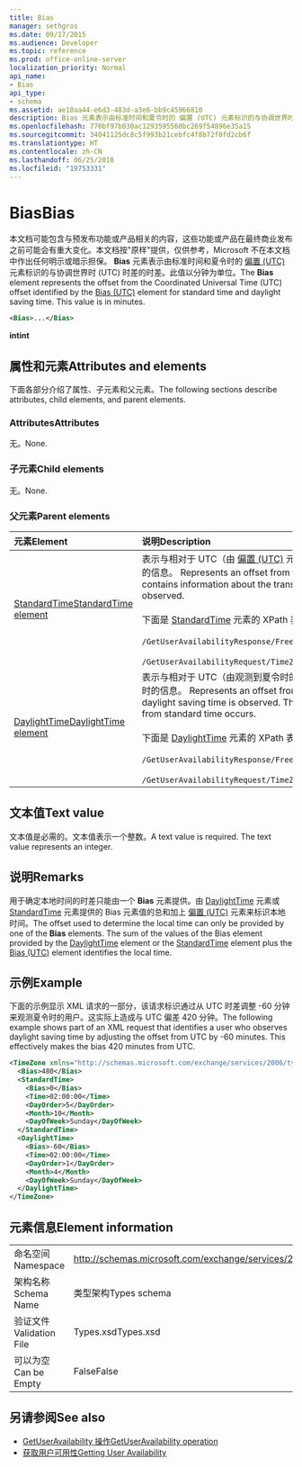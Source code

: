 ```yaml
---
title: Bias
manager: sethgros
ms.date: 09/17/2015
ms.audience: Developer
ms.topic: reference
ms.prod: office-online-server
localization_priority: Normal
api_name:
- Bias
api_type:
- schema
ms.assetid: ae10aa44-e6d3-483d-a3e6-bb9c45966810
description: Bias 元素表示由标准时间和夏令时的 偏置 (UTC) 元素标识的与协调世界时 (UTC) 时差的时差。此值以分钟为单位。
ms.openlocfilehash: 770bf97b030ac1293595560bc269f54896e35a15
ms.sourcegitcommit: 34041125dc8c5f993b21cebfc4f8b72f0fd2cb6f
ms.translationtype: HT
ms.contentlocale: zh-CN
ms.lasthandoff: 06/25/2018
ms.locfileid: "19753331"
---
```

# <a name="bias"></a><span data-ttu-id="8ff44-104">Bias</span><span class="sxs-lookup"><span data-stu-id="8ff44-104">Bias</span></span>

<span data-ttu-id="8ff44-p102">本文档可能包含与预发布功能或产品相关的内容，这些功能或产品在最终商业发布之前可能会有重大变化。本文档按"原样"提供，仅供参考，Microsoft 不在本文档中作出任何明示或暗示担保。 **Bias** 元素表示由标准时间和夏令时的 [偏置 (UTC)](bias-utc.md) 元素标识的与协调世界时 (UTC) 时差的时差。此值以分钟为单位。</span><span class="sxs-lookup"><span data-stu-id="8ff44-p102">The **Bias** element represents the offset from the Coordinated Universal Time (UTC) offset identified by the [Bias (UTC)](bias-utc.md) element for standard time and daylight saving time. This value is in minutes.</span></span> 
  
```xml
<Bias>...</Bias>
```

<span data-ttu-id="8ff44-107">**int**</span><span class="sxs-lookup"><span data-stu-id="8ff44-107">**int**</span></span>

## <a name="attributes-and-elements"></a><span data-ttu-id="8ff44-108">属性和元素</span><span class="sxs-lookup"><span data-stu-id="8ff44-108">Attributes and elements</span></span>

<span data-ttu-id="8ff44-109">下面各部分介绍了属性、子元素和父元素。</span><span class="sxs-lookup"><span data-stu-id="8ff44-109">The following sections describe attributes, child elements, and parent elements.</span></span>
  
### <a name="attributes"></a><span data-ttu-id="8ff44-110">Attributes</span><span class="sxs-lookup"><span data-stu-id="8ff44-110">Attributes</span></span>

<span data-ttu-id="8ff44-111">无。</span><span class="sxs-lookup"><span data-stu-id="8ff44-111">None.</span></span>
  
### <a name="child-elements"></a><span data-ttu-id="8ff44-112">子元素</span><span class="sxs-lookup"><span data-stu-id="8ff44-112">Child elements</span></span>

<span data-ttu-id="8ff44-113">无。</span><span class="sxs-lookup"><span data-stu-id="8ff44-113">None.</span></span>
  
### <a name="parent-elements"></a><span data-ttu-id="8ff44-114">父元素</span><span class="sxs-lookup"><span data-stu-id="8ff44-114">Parent elements</span></span>

|<span data-ttu-id="8ff44-115">**元素**</span><span class="sxs-lookup"><span data-stu-id="8ff44-115">**Element**</span></span>|<span data-ttu-id="8ff44-116">**说明**</span><span class="sxs-lookup"><span data-stu-id="8ff44-116">**Description**</span></span>|
|:-----|:-----|
|[<span data-ttu-id="8ff44-117">StandardTime</span><span class="sxs-lookup"><span data-stu-id="8ff44-117">StandardTime element</span></span>](standardtime.md) <br/> | <span data-ttu-id="8ff44-p103">表示与相对于 UTC（由 [偏置 (UTC)](bias-utc.md) 元素表示）的时间的时差。此元素还包含有关从观测到夏令时的区域中的夏令时转换为标准时间的信息。  </span><span class="sxs-lookup"><span data-stu-id="8ff44-p103">Represents an offset from the time relative to UTC represented by the [Bias (UTC)](bias-utc.md) element. This element also contains information about the transition to standard time from daylight saving time in regions where daylight saving time is observed.</span></span><br/><br/><span data-ttu-id="8ff44-120">下面是 [StandardTime](standardtime.md) 元素的 XPath 表达式：</span><span class="sxs-lookup"><span data-stu-id="8ff44-120">The following are the XPath expressions to the [StandardTime](standardtime.md) element:</span></span><br/><br/>   `/GetUserAvailabilityResponse/FreeBusyResponseArray/FreeBusyResponse/FreeBusyView/WorkingHours/TimeZone/StandardTime` <br/><br/> `/GetUserAvailabilityRequest/TimeZone/StandardTime` <br/> |
|[<span data-ttu-id="8ff44-121">DaylightTime</span><span class="sxs-lookup"><span data-stu-id="8ff44-121">DaylightTime element</span></span>](daylighttime.md) <br/> | <span data-ttu-id="8ff44-p104">表示与相对于 UTC（由观测到夏令时的区域的 [偏置 (UTC)](bias-utc.md) 元素表示）的时间的时差。此元素还包含有关何时从标准时间转换到夏令时的信息。  </span><span class="sxs-lookup"><span data-stu-id="8ff44-p104">Represents an offset from the time relative to UTC represented by the [Bias (UTC)](bias-utc.md) element in regions where daylight saving time is observed. This element also contains information about when the transition to daylight saving time from standard time occurs.  </span></span><br/><br/><span data-ttu-id="8ff44-124">下面是 [DaylightTime](daylighttime.md) 元素的 XPath 表达式：</span><span class="sxs-lookup"><span data-stu-id="8ff44-124">The following are the XPath expressions to the [DaylightTime](daylighttime.md) element:</span></span><br/><br/> `/GetUserAvailabilityResponse/FreeBusyResponseArray/FreeBusyResponse/FreeBusyView/WorkingHours/TimeZone/DaylightTime` <br/><br/> `/GetUserAvailabilityRequest/TimeZone/DaylightTime` <br/> |
   
## <a name="text-value"></a><span data-ttu-id="8ff44-125">文本值</span><span class="sxs-lookup"><span data-stu-id="8ff44-125">Text value</span></span>

<span data-ttu-id="8ff44-p105">文本值是必需的。文本值表示一个整数。</span><span class="sxs-lookup"><span data-stu-id="8ff44-p105">A text value is required. The text value represents an integer.</span></span>
  
## <a name="remarks"></a><span data-ttu-id="8ff44-128">说明</span><span class="sxs-lookup"><span data-stu-id="8ff44-128">Remarks</span></span>

<span data-ttu-id="8ff44-p106">用于确定本地时间的时差只能由一个 **Bias** 元素提供。由 [DaylightTime](daylighttime.md) 元素或 [StandardTime](standardtime.md) 元素提供的 Bias 元素值的总和加上 [偏置 (UTC)](bias-utc.md) 元素来标识本地时间。</span><span class="sxs-lookup"><span data-stu-id="8ff44-p106">The offset used to determine the local time can only be provided by one of the **Bias** elements. The sum of the values of the Bias element provided by the [DaylightTime](daylighttime.md) element or the [StandardTime](standardtime.md) element plus the [Bias (UTC)](bias-utc.md) element identifies the local time.</span></span> 
  
## <a name="example"></a><span data-ttu-id="8ff44-131">示例</span><span class="sxs-lookup"><span data-stu-id="8ff44-131">Example</span></span>

<span data-ttu-id="8ff44-p107">下面的示例显示 XML 请求的一部分，该请求标识通过从 UTC 时差调整 -60 分钟来观测夏令时的用户。这实际上造成与 UTC 偏差 420 分钟。</span><span class="sxs-lookup"><span data-stu-id="8ff44-p107">The following example shows part of an XML request that identifies a user who observes daylight saving time by adjusting the offset from UTC by -60 minutes. This effectively makes the bias 420 minutes from UTC.</span></span>
  
```xml
<TimeZone xmlns="http://schemas.microsoft.com/exchange/services/2006/types">
  <Bias>480</Bias>
  <StandardTime>
    <Bias>0</Bias>
    <Time>02:00:00</Time>
    <DayOrder>5</DayOrder>
    <Month>10</Month>
    <DayOfWeek>Sunday</DayOfWeek>
  </StandardTime>
  <DaylightTime>
    <Bias>-60</Bias>
    <Time>02:00:00</Time>
    <DayOrder>1</DayOrder>
    <Month>4</Month>
    <DayOfWeek>Sunday</DayOfWeek>
  </DaylightTime>
</TimeZone>
```

## <a name="element-information"></a><span data-ttu-id="8ff44-134">元素信息</span><span class="sxs-lookup"><span data-stu-id="8ff44-134">Element information</span></span>

|||
|:-----|:-----|
|<span data-ttu-id="8ff44-135">命名空间</span><span class="sxs-lookup"><span data-stu-id="8ff44-135">Namespace</span></span>  <br/> |http://schemas.microsoft.com/exchange/services/2006/types  <br/> |
|<span data-ttu-id="8ff44-136">架构名称</span><span class="sxs-lookup"><span data-stu-id="8ff44-136">Schema Name</span></span>  <br/> |<span data-ttu-id="8ff44-137">类型架构</span><span class="sxs-lookup"><span data-stu-id="8ff44-137">Types schema</span></span>  <br/> |
|<span data-ttu-id="8ff44-138">验证文件</span><span class="sxs-lookup"><span data-stu-id="8ff44-138">Validation File</span></span>  <br/> |<span data-ttu-id="8ff44-139">Types.xsd</span><span class="sxs-lookup"><span data-stu-id="8ff44-139">Types.xsd</span></span>  <br/> |
|<span data-ttu-id="8ff44-140">可以为空</span><span class="sxs-lookup"><span data-stu-id="8ff44-140">Can be Empty</span></span>  <br/> |<span data-ttu-id="8ff44-141">False</span><span class="sxs-lookup"><span data-stu-id="8ff44-141">False</span></span>  <br/> |
   
## <a name="see-also"></a><span data-ttu-id="8ff44-142">另请参阅</span><span class="sxs-lookup"><span data-stu-id="8ff44-142">See also</span></span>

- [<span data-ttu-id="8ff44-143">GetUserAvailability 操作</span><span class="sxs-lookup"><span data-stu-id="8ff44-143">GetUserAvailability operation</span></span>](getuseravailability-operation.md)
- [<span data-ttu-id="8ff44-144">获取用户可用性</span><span class="sxs-lookup"><span data-stu-id="8ff44-144">Getting User Availability</span></span>](http://msdn.microsoft.com/library/d4133fcb-9b0f-4e6b-aadf-a389da83516a%28Office.15%29.aspx)

